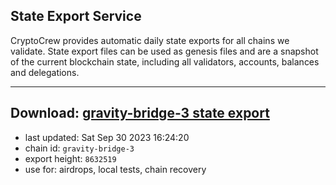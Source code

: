 ## State Export Service
CryptoCrew provides automatic daily state exports for all chains we validate. State export files can be used as genesis files and are a snapshot of the current blockchain state, including all validators, accounts, balances and delegations.

---
**Download: [gravity-bridge-3 state export](https://dl.ccvalidators.com/SERVICE/gravitybridge/gravity-bridge-3_export_8632519.json)**
---

- last updated: Sat Sep 30 2023 16:24:20
- chain id: `gravity-bridge-3`
- export height: `8632519`
- use for: airdrops, local tests, chain recovery
